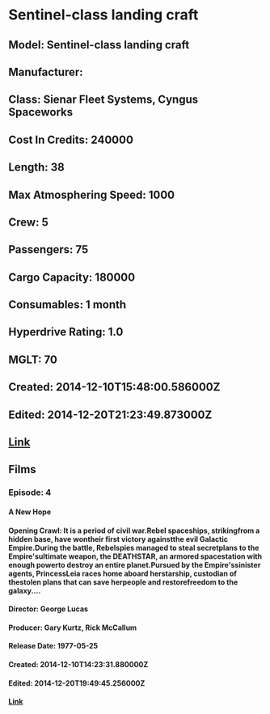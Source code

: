 # Sentinel-class landing craft
## Model: Sentinel-class landing craft
## Manufacturer: 
## Class: Sienar Fleet Systems, Cyngus Spaceworks
## Cost In Credits: 240000
## Length: 38
## Max Atmosphering Speed: 1000
## Crew: 5
## Passengers: 75
## Cargo Capacity: 180000
## Consumables: 1 month
## Hyperdrive Rating: 1.0
## MGLT: 70
## Created: 2014-12-10T15:48:00.586000Z
## Edited: 2014-12-20T21:23:49.873000Z
## [Link](https://swapi.dev/api/starships/5/)
## Films
### Episode: 4
#### A New Hope
#### Opening Crawl: It is a period of civil war.Rebel spaceships, strikingfrom a hidden base, have wontheir first victory againstthe evil Galactic Empire.During the battle, Rebelspies managed to steal secretplans to the Empire'sultimate weapon, the DEATHSTAR, an armored spacestation with enough powerto destroy an entire planet.Pursued by the Empire'ssinister agents, PrincessLeia races home aboard herstarship, custodian of thestolen plans that can save herpeople and restorefreedom to the galaxy....
#### Director: George Lucas
#### Producer: Gary Kurtz, Rick McCallum
#### Release Date: 1977-05-25
#### Created: 2014-12-10T14:23:31.880000Z
#### Edited: 2014-12-20T19:49:45.256000Z
#### [Link](https://swapi.dev/api/films/1/)